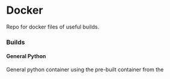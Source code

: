 # Docker
<p>Repo for docker files of useful builds.</p>

### Builds
<h4>General Python</h4>
<p>General python container using the pre-built container from the <a href='https://hub.docker.com/_/python>Docker Hub</a>.

